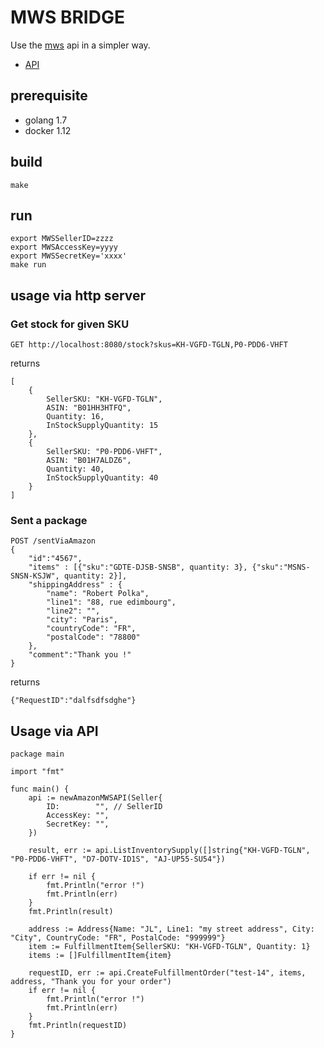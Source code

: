 # MWS BRIDGE

Use the [mws](https://developer.amazonservices.com/) api in a simpler way.

* [API](https://developer.amazonservices.fr/gp/mws/docs.html)

## prerequisite

* golang 1.7
* docker 1.12

## build

`make`

## run

```
export MWSSellerID=zzzz
export MWSAccessKey=yyyy
export MWSSecretKey='xxxx'
make run
```

## usage via http server

### Get stock for given SKU
```
GET http://localhost:8080/stock?skus=KH-VGFD-TGLN,P0-PDD6-VHFT
```
returns
```
[
	{
		SellerSKU: "KH-VGFD-TGLN",
		ASIN: "B01HH3HTFQ",
		Quantity: 16,
		InStockSupplyQuantity: 15
	},
	{
		SellerSKU: "P0-PDD6-VHFT",
		ASIN: "B01H7ALDZ6",
		Quantity: 40,
		InStockSupplyQuantity: 40
	}
]
```
### Sent a package
```
POST /sentViaAmazon
{
	"id":"4567",
	"items" : [{"sku":"GDTE-DJSB-SNSB", quantity: 3}, {"sku":"MSNS-SNSN-KSJW", quantity: 2}],
	"shippingAddress" : {
		"name": "Robert Polka",
		"line1": "88, rue edimbourg",
		"line2": "",
		"city": "Paris",
		"countryCode": "FR",
		"postalCode": "78800"
	},
	"comment":"Thank you !"
}
```
returns
```
{"RequestID":"dalfsdfsdghe"}
```

## Usage via API
```
package main

import "fmt"

func main() {
	api := newAmazonMWSAPI(Seller{
		ID:        "", // SellerID
		AccessKey: "",
		SecretKey: "",
	})

	result, err := api.ListInventorySupply([]string{"KH-VGFD-TGLN", "P0-PDD6-VHFT", "D7-DOTV-ID1S", "AJ-UP55-SU54"})

	if err != nil {
		fmt.Println("error !")
		fmt.Println(err)
	}
	fmt.Println(result)

	address := Address{Name: "JL", Line1: "my street address", City: "City", CountryCode: "FR", PostalCode: "999999"}
	item := FulfillmentItem{SellerSKU: "KH-VGFD-TGLN", Quantity: 1}
	items := []FulfillmentItem{item}

	requestID, err := api.CreateFulfillmentOrder("test-14", items, address, "Thank you for your order")
	if err != nil {
		fmt.Println("error !")
		fmt.Println(err)
	}
	fmt.Println(requestID)
}

```
